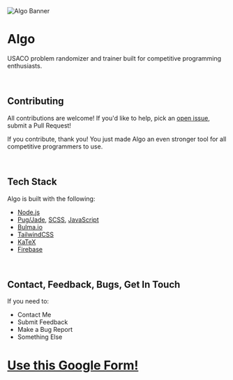 <img src="https://user-images.githubusercontent.com/116324098/229651437-13b999cc-4196-4305-b67d-c5cec8384c8f.png" alt="Algo Banner">

<h1>Algo</h1>
<p>USACO problem randomizer and trainer built for competitive programming enthusiasts.</p>
<br>
<h2>Contributing</h2>
<p>All contributions are welcome! If you'd like to help, pick an <a href="https://github.com/IMGROOT2/algo/issues"> open issue</a>, submit a Pull Request!</p>
<p>If you contribute, thank you! You just made Algo an even stronger tool for all competitive programmers to use.</p>
<br>
<h2>Tech Stack</h2>
<p>Algo is built with the following:</p>
<ul>
  <li><a href="https://nodejs.org">Node.js</a></li>
  <li><a href="https://pugjs.org">Pug/Jade</a>, <a href="https://scss-lang.com">SCSS</a>, <a href="https://www.javascript.com">JavaScript</a></li>
  <li><a href="https://bulma.io">Bulma.io</a></li>
  <li><a href="https://tailwindcss.com">TailwindCSS</a></li>
  <li><a href="https://katex.org">KaTeX</a></li>
  <li><a href="https://firebase.google.com">Firebase</a></li>
</ul>
<br>
<h2>Contact, Feedback, Bugs, Get In Touch</h2>
<p>If you need to:</p>
<ul>
  <li>Contact Me</li>
  <li>Submit Feedback</li>
  <li>Make a Bug Report</li>
  <li>Something Else</li>
</ul>
<h1><a href="https://forms.gle/2qo1exSSopAChjET6">Use this Google Form!</a></h1>
